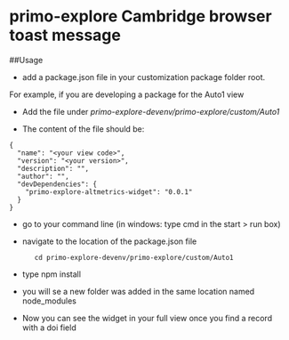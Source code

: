
# primo-explore Cambridge browser toast message


##Usage

- add a package.json file in your customization package folder root.

For example, if you are developing a package for the Auto1 view

- Add the file under *primo-explore-devenv/primo-explore/custom/Auto1*

- The content of the file should be:

```
{
  "name": "<your view code>",
  "version": "<your version>",
  "description": "",
  "author": "",
  "devDependencies": {
    "primo-explore-altmetrics-widget": "0.0.1"
  }
}
```

- go to your command line (in windows: type cmd in the start > run box)
- navigate to the location of the package.json file
   
   ```
      cd primo-explore-devenv/primo-explore/custom/Auto1
   ```
- type npm install
- you will se a new folder was added in the same location named node_modules
- Now you can see the widget in your full view once you find a record with a doi field



